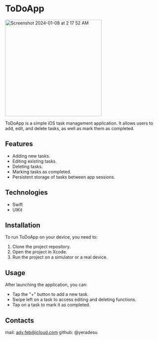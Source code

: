 # ToDoApp

<img width="312" alt="Screenshot 2024-01-08 at 2 17 52 AM" src="https://github.com/yeradesu/iOS_ToDoApp/assets/154603486/f3f25f09-6364-4fab-85fa-9b3cb28b934d">

ToDoApp is a simple iOS task management application. It allows users to add, edit, and delete tasks, as well as mark them as completed.

## Features

- Adding new tasks.
- Editing existing tasks.
- Deleting tasks.
- Marking tasks as completed.
- Persistent storage of tasks between app sessions.

## Technologies

- Swift
- UIKit

## Installation

To run ToDoApp on your device, you need to:

1. Clone the project repository.
2. Open the project in Xcode.
3. Run the project on a simulator or a real device.

## Usage

After launching the application, you can:

- Tap the "+" button to add a new task.
- Swipe left on a task to access editing and deleting functions.
- Tap on a task to mark it as completed.


## Contacts

mail: ady.feb@icloud.com 
github: @yeradesu
